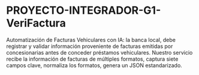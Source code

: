 # PROYECTO-INTEGRADOR-G1-VeriFactura
Automatización de Facturas Vehiculares con IA: la banca local,  debe registrar y validar información proveniente de facturas emitidas por concesionarias antes de conceder préstamos vehiculares. Nuestro servicio recibe la información de facturas de múltiples formatos, captura siete campos clave, normaliza los formatos, genera un JSON estandarizado. 
